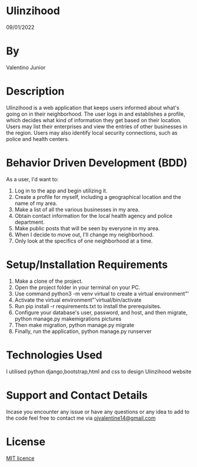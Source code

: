 # Ulinzihood
09/01/2022

# By 
Valentino Junior

# Description
Ulinzihood is a web application that keeps users informed about what's going on in their neighborhood. The user logs in and establishes a profile, which decides what kind of information they get based on their location. Users may list their enterprises and view the entries of other businesses in the region. Users may also identify local security connections, such as police and health centers.

# Behavior Driven Development (BDD)
As a user, I'd want to: 
1. Log in to the app and begin utilizing it.
2. Create a profile for myself, including a geographical location and the name of my area.
3. Make a list of all the various businesses in my area.
4. Obtain contact information for the local health agency and police department.
5. Make public posts that will be seen by everyone in my area.
6. When I decide to move out, I'll change my neighborhood.
7. Only look at the specifics of one neighborhood at a time.

# Setup/Installation Requirements 
1. Make a clone of the project.
2. Open the project folder in your terminal on your PC.
3. Use command python3 -m venv virtual to create a virtual environment"'
4. Activate the virtual environment"'virtual/bin/activate
5. Run pip install -r requirements.txt to install the prerequisites.
6. Configure your database's user, password, and host, and then migrate, python manage.py makemigrations pictures 
7. Then make migration, python manage.py migrate
8. Finally, run the application, python manage.py runserver

# Technologies Used
 I utilised python django,bootstrap,html and css to design Ulinzihood website

# Support and Contact Details
Incase you encounter any issue or have any questions or any idea to add to the code feel free to contact me via ojvalentine14@gmail.com

# License
<a href = "https://github.com/valentine-ochieng/Programming-portfolio/blob/main/LICENSE">MIT licence </a>